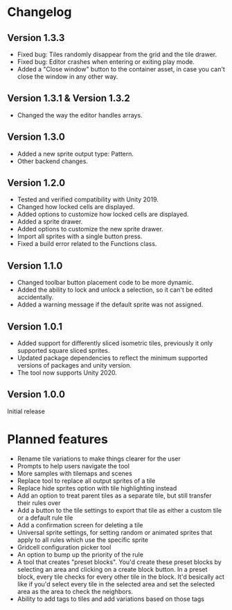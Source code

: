 # <!-- {docsify-ignore} -->
# Changelog

## Version 1.3.3

- Fixed bug: Tiles randomly disappear from the grid and the tile drawer.
- Fixed bug: Editor crashes when entering or exiting play mode.
- Added a "Close window" button to the container asset, in case you can't close the window in any other way.

## Version 1.3.1 & Version 1.3.2

- Changed the way the editor handles arrays.

## Version 1.3.0

- Added a new sprite output type: Pattern.
- Other backend changes.

## Version 1.2.0

- Tested and verified compatibility with Unity 2019.
- Changed how locked cells are displayed.
- Added options to customize how locked cells are displayed.
- Added a sprite drawer.
- Added options to customize the new sprite drawer.
- Import all sprites with a single button press.
- Fixed a build error related to the Functions class.

## Version 1.1.0

- Changed toolbar button placement code to be more dynamic.
- Added the ability to lock and unlock a selection, so it can't be edited accidentally.
- Added a warning message if the default sprite was not assigned.

## Version 1.0.1

- Added support for differently sliced isometric tiles, previously it only supported square sliced sprites.
- Updated package dependencies to reflect the minimum supported versions of packages and unity version.
- The tool now supports Unity 2020.

## Version 1.0.0

Initial release

# Planned features

- Rename tile variations to make things clearer for the user
- Prompts to help users navigate the tool
- More samples with tilemaps and scenes
- Replace tool to replace all output sprites of a tile
- Replace hide sprites option with tile highlighting instead
- Add an option to treat parent tiles as a separate tile, but still transfer their rules over
- Add a button to the tile settings to export that tile as either a custom tile or a default rule tile
- Add a confirmation screen for deleting a tile
- Universal sprite settings, for setting random or animated sprites that apply to all rules which use the specific sprite
- Gridcell configuration picker tool
- An option to bump up the priority of the rule
- A tool that creates "preset blocks". You'd create these preset blocks by selecting an area and clicking on a create block button. In a preset block, every tile checks for every other tile in the block. It'd besically act like if you'd select every tile in the selected area and set the selected area as the area to check the neighbors.
- Ability to add tags to tiles and add variations based on those tags